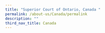 ```yaml
---
title: "Superior Court of Ontario, Canada "
permalink: /about-us/Canada/permalink
description: ""
third_nav_title: Canada
---
```



